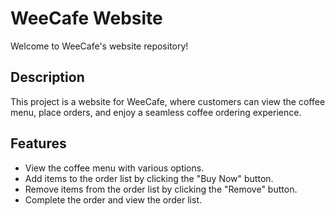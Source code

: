 # WeeCafe Website

Welcome to WeeCafe's website repository!

## Description

This project is a website for WeeCafe, where customers can view the coffee menu, place orders, and enjoy a seamless coffee ordering experience.

## Features

- View the coffee menu with various options.
- Add items to the order list by clicking the "Buy Now" button.
- Remove items from the order list by clicking the "Remove" button.
- Complete the order and view the order list.
